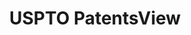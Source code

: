 ---
layout: default
bigquery: https://console.cloud.google.com/bigquery?p=patents-public-data&d=patentsview&page=dataset
citation: Attribution should be given to PatentsView for use, distribution, or derivative
  works.
code: https://github.com/CSSIP-AIR/PatentsView-Code-Snippets/
contributors: USPTO
cost: None
description: 'PatentsView includes US patent data including raw data (summaries, applications,
  pregrant applications), disambugations of inventors and assignees, and inventor
  gender estimates.  Also foreign priority data, # of figures and sheets, and government
  interest statements.'
documentation: https://patentsview.org/query/builder-faqs
last_edit: 04/12/2022, 15:29:37
location: https://patentsview.org/
maintained_by: USPTO
record_creation_timestamp: 12/2/2020 17:20:46
schema_fields:
- disamb_inventor_id_20170307
- citation_id
- rel_id
- doctype
- disamb_assignee_id_20191008
- variety
- male
- applicant_type
- section_id
- action_date
- text
- latlong
- field_id
- country
- num_figures
- disamb_assignee_id_20181127
- patent_id
- ipc_class
- disamb_inventor_id_20200331
- term_grant
- designation
- lname
- title
- category_id
- subclass_id
- city
- group_id
- attribution_status
- subgroup
- state
- lawyer_id
- rawinventor_id
- subsection_id
- inventor_id
- term_disclaimer
- sector_title
- location_id
- section
- contract_award_number
- disamb_assignee_id_20200929
- deceased
- subgroup_id
- reldocno
- term_extension
- male_flag
- status
- application_id
- date
- organization_id
- id
- disamb_inventor_id_20171226
- classification_data_source
- number
- disamb_inventor_id_20180528
- filename
- kind
- group
- dependent
- role
- subclass
- name_first
- relkind
- disamb_assignee_id_20190820
- disamb_inventor_id_20201229
- level_three
- county_fips
- assignee_id
- name_last
- disamb_inventor_id_20191231
- disamb_assignee_id_20191231
- mainclass_id
- _102_date
- num
- abstract
- f102_date
- state_fips
- doc_type
- gi_statement
- longitude
- disamb_inventor_id_20191008
- field_title
- rule_47
- _371_date
- disamb_inventor_id_20200929
- publication_number
- country_transformed
- disamb_inventor_id_20171003
- disclaimer_date
- lapse_of_patent
- category
- main_group
- rawlocation_id
- uuid
- exemplary
- level_two
- disamb_inventor_id_20190820
- ipc_version_indicator
- disamb_inventor_id_20200630
- rawassignee_id
- disamb_assignee_id_20200331
- sequence
- disamb_assignee_id_20190312
- num_sheets
- symbol_position
- classification_level
- latitude
- county
- withdrawn
- latin_name
- disamb_assignee_id_20200630
- series_code
- name
- disamb_inventor_id_20170808
- length
- classification_value
- disamb_inventor_id_20190312
- organization
- level_one
- f371_date
- fname
- num_claims
- subcategory_id
- disamb_inventor_id_20181127
- classification_status
- type
shortname: patentsview
tags:
- disambiguation
- United States
- gender
terms_of_use: Creative Commons Attribution 4.0 International License.
timeframe: 1963-1999
title: USPTO PatentsView
uuid: cf1780b1-e265-4e49-8d1d-83b9cfe0fd9a
---